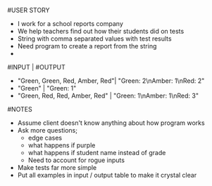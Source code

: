 #USER STORY 
- I work for a school reports company 
- We help teachers find out how their students did on tests 
- String with comma separated values with test results 
- Need program to create a report from the string
- 

#INPUT                            |  #OUTPUT 
 - "Green, Green, Red, Amber, Red"|  "Green: 2\nAmber: 1\nRed: 2"
 -  "Green"                       |  "Green: 1"
 - "Green, Red, Red, Amber, Red"  |  "Green: 1\nAmber: 1\nRed: 3"


#NOTES 
- Assume client doesn't know anything about how program works
- Ask more questions; 
  - edge cases 
  - what happens if purple
  - what happens if student name instead of grade
  - Need to account for rogue inputs 
- Make tests far more simple
- Put all examples in input / output table to make it crystal clear 

